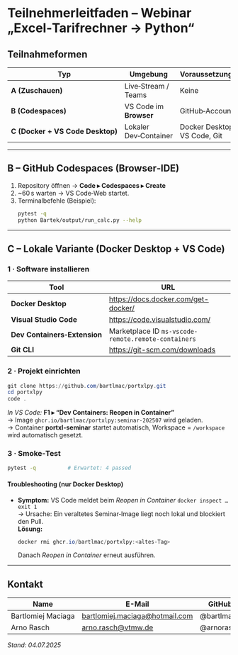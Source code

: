 
# Teilnehmerleitfaden – Webinar „Excel‑Tarifrechner → Python“

## Teilnahmeformen

| Typ | Umgebung | Voraussetzungen |
|-----|----------|-----------------|
| **A (Zuschauen)** | Live‑Stream / Teams | Keine |
| **B (Codespaces)** | VS Code im **Browser** | GitHub‑Account |
| **C (Docker + VS Code Desktop)** | Lokaler Dev‑Container | Docker Desktop, VS Code, Git |

---

## B – GitHub Codespaces (Browser‑IDE)

1. Repository öffnen → **Code ▸ Codespaces ▸ Create**  
2. ~60 s warten → VS Code‑Web startet.  
3. Terminalbefehle (Beispiel):  
   ```bash
   pytest -q
   python Bartek/output/run_calc.py --help
   ```

---

## C – Lokale Variante (Docker Desktop + VS Code)

### 1 · Software installieren

| Tool | URL |
|------|-----|
| **Docker Desktop** | <https://docs.docker.com/get-docker/> |
| **Visual Studio Code** | <https://code.visualstudio.com/> |
| **Dev Containers‑Extension** | Marketplace ID `ms-vscode-remote.remote-containers` |
| **Git CLI** | <https://git-scm.com/downloads> |

### 2 · Projekt einrichten

```powershell
git clone https://github.com/bartlmac/portxlpy.git
cd portxlpy
code .
```

*In VS Code:* **F1 ▸ “Dev Containers: Reopen in Container”**  
→ Image `ghcr.io/bartlmac/portxlpy:seminar-202507` wird geladen.  
→ Container **portxl-seminar** startet automatisch, Workspace = `/workspace` wird automatisch gesetzt.  

### 3 · Smoke‑Test

```bash
pytest -q          # Erwartet: 4 passed
```

#### Troubleshooting (nur Docker Desktop)

* **Symptom:** VS Code meldet beim *Reopen in Container* `docker inspect … exit 1`  
  → Ursache: Ein veraltetes Seminar‑Image liegt noch lokal und blockiert den Pull.  
  **Lösung:**  
  ```powershell
  docker rmi ghcr.io/bartlmac/portxlpy:<altes‑Tag>
  ```
  Danach *Reopen in Container* erneut ausführen.

---

## Kontakt

| Name | E-Mail | GitHub |
|------|--------|--------|
| Bartlomiej Maciaga | bartlomiej.maciaga@hotmail.com | @bartlmac |
| Arno Rasch | arno.rasch@vtmw.de | @arnorasch |

*Stand: 04.07.2025*
